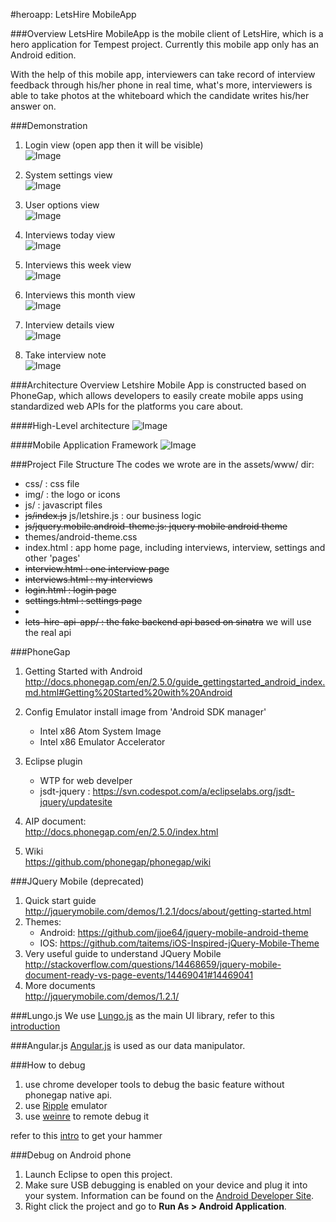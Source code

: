 #heroapp: LetsHire MobileApp

###Overview
LetsHire MobileApp is the mobile client of LetsHire, which is a hero application for Tempest project. Currently this mobile app only has an Android edition.

With the help of this mobile app, interviewers can take record of interview feedback through his/her phone in real time, what's more, interviewers is able to take photos at the whiteboard which the candidate writes his/her answer on.

###Demonstration
1. Login view (open app then it will be visible)  
   ![Image](scenario/1.png?raw=true)

2. System settings view  
   ![Image](scenario/2.png?raw=true)

3. User options view  
   ![Image](scenario/3.png?raw=true)

4. Interviews today view  
   ![Image](scenario/4.png?raw=true)

5. Interviews this week view  
   ![Image](scenario/5.png?raw=true)

6. Interviews this month view  
   ![Image](scenario/6.png?raw=true)

7. Interview details view  
   ![Image](scenario/7.png?raw=true)

8. Take interview note  
   ![Image](scenario/8.png?raw=true)

###Architecture Overview
Letshire Mobile App is constructed based on PhoneGap, which allows developers to easily create mobile apps using standardized web APIs for the platforms you care about.

####High-Level architecture
![Image](architecture.png?raw=true)

####Mobile Application Framework
![Image](MobileAppFramework.png?raw=true)

###Project File Structure
The codes we wrote are in the assets/www/ dir:

* css/ : css file
* img/	: the logo or icons
* js/	: javascript files
* ~~js/index.js~~ js/letshire.js : our business logic
* ~~js/jquery.mobile.android-theme.js: jquery mobile android theme~~
* themes/android-theme.css
* index.html : app home page, including interviews, interview, settings and other 'pages'
* ~~interview.html : one interview page~~ 
* ~~interviews.html : my interviews~~
* ~~login.html : login page~~
* ~~settings.html : settings page~~
*   
* ~~lets-hire-api-app/ : the fake backend api based on sinatra~~ we will use the real api 

###PhoneGap
1. Getting Started with Android  
     http://docs.phonegap.com/en/2.5.0/guide_gettingstarted_android_index.md.html#Getting%20Started%20with%20Android
2. Config Emulator
	install image from 'Android SDK manager'
	* Intel x86 Atom System Image
	* Intel x86 Emulator Accelerator
	
3. 	Eclipse plugin
	* WTP for web develper
	* jsdt-jquery : https://svn.codespot.com/a/eclipselabs.org/jsdt-jquery/updatesite
4. 	AIP document:   
	http://docs.phonegap.com/en/2.5.0/index.html
5. 	Wiki  
	https://github.com/phonegap/phonegap/wiki

###JQuery Mobile (deprecated)
1. Quick start guide  
	http://jquerymobile.com/demos/1.2.1/docs/about/getting-started.html
2. Themes:
	*  Android: https://github.com/jjoe64/jquery-mobile-android-theme
	*  IOS: https://github.com/taitems/iOS-Inspired-jQuery-Mobile-Theme
3. Very useful guide to understand JQuery Mobile  
	http://stackoverflow.com/questions/14468659/jquery-mobile-document-ready-vs-page-events/14469041#14469041
4. More documents  
	http://jquerymobile.com/demos/1.2.1/

###Lungo.js
We use [Lungo.js](http://lungo.tapquo.com/) as the main UI library, refer to this [introduction](http://lungo.tapquo.com/howto/prototype/)

###Angular.js
[Angular.js](http://angularjs.org/) is used as our data manipulator.

###How to debug
1. use chrome developer tools to debug the basic feature without phonegap native api.
2. use [Ripple](https://chrome.google.com/webstore/detail/ripple-emulator-beta/geelfhphabnejjhdalkjhgipohgpdnoc?hl=en) emulator
3. use [weinre](http://people.apache.org/~pmuellr/weinre/docs/latest/Home.html) to remote debug it

refer to this [intro](https://github.com/phonegap/phonegap/wiki/Debugging-in-PhoneGap) to get your hammer

###Debug on Android phone
1. Launch Eclipse to open this project.
2. Make sure USB debugging is enabled on your device and plug it into your system. Information can be found on the [Android Developer Site](http://developer.android.com/tools/device.html).
3. Right click the project and go to **Run As > Android Application**.
